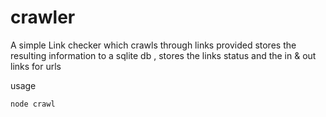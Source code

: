 # crawler

A simple Link checker which crawls through links provided stores the resulting information to a sqlite db , stores the links status and the in & out links for urls

usage 

```
node crawl 
```